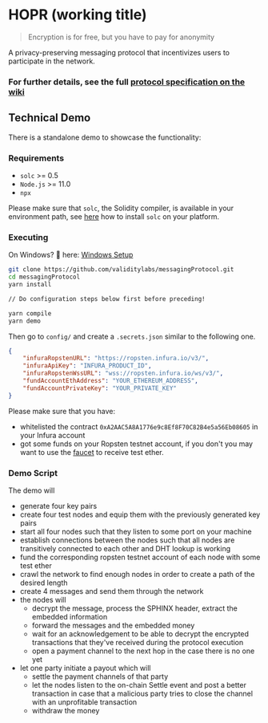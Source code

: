# HOPR (working title)

> Encryption is for free, but you have to pay for anonymity

A privacy-preserving messaging protocol that incentivizes users to participate in the network.

### For further details, see the full [protocol specification on the wiki](../../wiki)

## Technical Demo
There is a standalone demo to showcase the functionality:

### Requirements
- `solc` >= 0.5
- `Node.js` >= 11.0
- `npx` 

Please make sure that `solc`, the Solidity compiler, is available in your environment path, see [here](https://solidity.readthedocs.io/en/latest/installing-solidity.html#binary-packages) how to install `solc` on your platform.

### Executing

On Windows? 👀 here: [Windows Setup](../../wiki/Setup#Windows)

```sh
git clone https://github.com/validitylabs/messagingProtocol.git
cd messagingProtocol
yarn install

// Do configuration steps below first before preceding! 

yarn compile
yarn demo
```

Then go to `config/` and create a `.secrets.json` similar to the following one.

```json
{
    "infuraRopstenURL": "https://ropsten.infura.io/v3/",
    "infuraApiKey": "INFURA_PRODUCT_ID",
    "infuraRopstenWssURL": "wss://ropsten.infura.io/ws/v3/",
    "fundAccountEthAddress": "YOUR_ETHEREUM_ADDRESS",
    "fundAccountPrivateKey": "YOUR_PRIVATE_KEY"
}
```

Please make sure that you have:
- whitelisted the contract `0xA2AAC5A8A1776e9c8Ef8F70C82B4e5a56Eb08605` in your Infura account
- got some funds on your Ropsten testnet account, if you don't you may want to use the [faucet](https://faucet.ropsten.be/) to receive test ether.

### Demo Script
The demo will
- generate four key pairs
- create four test nodes and equip them with the previously generated key pairs
- start all four nodes such that they listen to some port on your machine
- establish connections between the nodes such that all nodes are transitively connected to each other and DHT lookup is working
- fund the corresponding ropsten testnet account of each node with some test ether
- crawl the network to find enough nodes in order to create a path of the desired length
- create 4 messages and send them through the network
- the nodes will 
    - decrypt the message, process the SPHINX header, extract the embedded information
    - forward the messages and the embedded money
    - wait for an acknowledgement to be able to decrypt the encrypted transactions that they've received during the protocol execution
    - open a payment channel to the next hop in the case there is no one yet
- let one party initiate a payout which will
    - settle the payment channels of that party
    - let the nodes listen to the on-chain Settle event and post a better transaction in case that a malicious party tries to close the channel with an unprofitable transaction
    - withdraw the money
